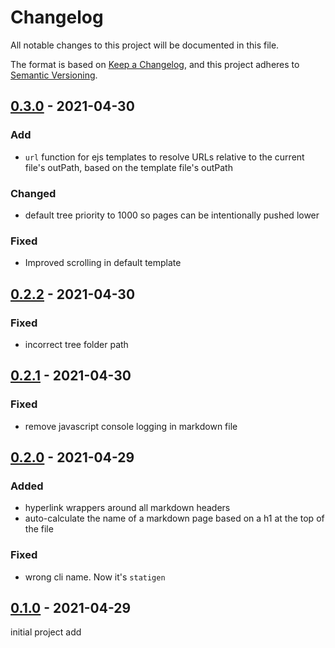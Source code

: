 # Changelog
All notable changes to this project will be documented in this file.

The format is based on [Keep a Changelog](https://keepachangelog.com/en/1.0.0/),
and this project adheres to [Semantic Versioning](https://semver.org/spec/v2.0.0.html).



## [0.3.0] - 2021-04-30
[0.3.0]: https://github.com/rokucommunity/brighterscript/compare/0.2.2...v0.3.0
### Add
 - `url` function for ejs templates to resolve URLs relative to the current file's outPath, based on the template file's outPath
### Changed
 - default tree priority to 1000 so pages can be intentionally pushed lower
### Fixed
 - Improved scrolling in default template

## [0.2.2] - 2021-04-30
[0.2.2]: https://github.com/rokucommunity/brighterscript/compare/0.2.1...v0.2.2
### Fixed
 - incorrect tree folder path



## [0.2.1] - 2021-04-30
[0.2.1]: https://github.com/rokucommunity/brighterscript/compare/0.2.0...v0.2.1
### Fixed
 - remove javascript console logging in markdown file



## [0.2.0] - 2021-04-29
[0.2.0]: https://github.com/rokucommunity/brighterscript/compare/0.1.0...v0.2.0
### Added
 - hyperlink wrappers around all markdown headers
 - auto-calculate the name of a markdown page based on a h1 at the top of the file
### Fixed
 - wrong cli name. Now it's `statigen`



## [0.1.0] - 2021-04-29
[0.1.0]: https://github.com/rokucommunity/brighterscript/compare/f9cf20f9251513278d39e0353d6682a28af6f26c...v0.1.0
initial project add
